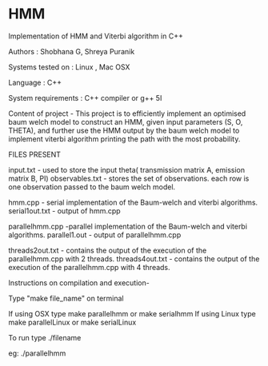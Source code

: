 # HMM
Implementation of HMM and Viterbi algorithm in C++

Authors : Shobhana G, Shreya Puranik

Systems tested on : Linux , Mac OSX

Language : C++

System requirements : C++ compiler or g++ 5I

Content of project - This project is to efficiently implement an optimised baum welch model to construct an HMM, given input parameters (S, O, THETA), and further use the HMM output by the baum welch model to implement viterbi algorithm printing the path with the most probability.

FILES PRESENT

input.txt - used to store the input theta( transmission matrix A, emission matrix B, PI) observables.txt - stores the set of observations. each row is one observation passed to the baum welch model.

hmm.cpp - serial implementation of the Baum-welch and viterbi algorithms. serial1out.txt - output of hmm.cpp

parallelhmm.cpp -parallel implementation of the Baum-welch and viterbi algorithms. parallel1.out - output of parallelhmm.cpp

threads2out.txt - contains the output of the execution of the parallelhmm.cpp with 2 threads. threads4out.txt - contains the output of the execution of the parallelhmm.cpp with 4 threads.

Instructions on compilation and execution-

Type "make file_name" on terminal

If using OSX type make parallelhmm or make serialhmm If using Linux type make parallelLinux or make serialLinux

To run type ./filename

eg: ./parallelhmm
